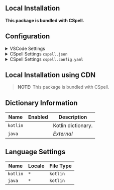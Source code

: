 ## Local Installation

**This package is bundled with CSpell.**

## Configuration

<details>
<summary>VSCode Settings</summary>

Add the following to your VSCode settings:

**`.vscode/settings.json`**

```jsonc
{
  "cSpell.dictionaries": ["kotlin"],
}
```

</details>

<details>
<summary>CSpell Settings <code>cspell.json</code></summary>

**`cspell.json`**

```jsonc
{
  "dictionaries": ["kotlin"],
}
```

</details>

<details>
<summary>CSpell Settings <code>cspell.config.yaml</code></summary>

**`cspell.config.yaml`**

```yaml
dictionaries:
  - kotlin
```

</details>

## Local Installation using CDN

> **NOTE:** This package is bundled with CSpell.

## Dictionary Information

| Name     | Enabled | Description        |
| -------- | ------- | ------------------ |
| `kotlin` |         | Kotlin dictionary. |
| `java`   |         | _External_         |

## Language Settings

| Name     | Locale | File Type |
| -------- | ------ | --------- |
| `kotlin` | `*`    | `kotlin`  |
| `java`   | `*`    | `kotlin`  |
